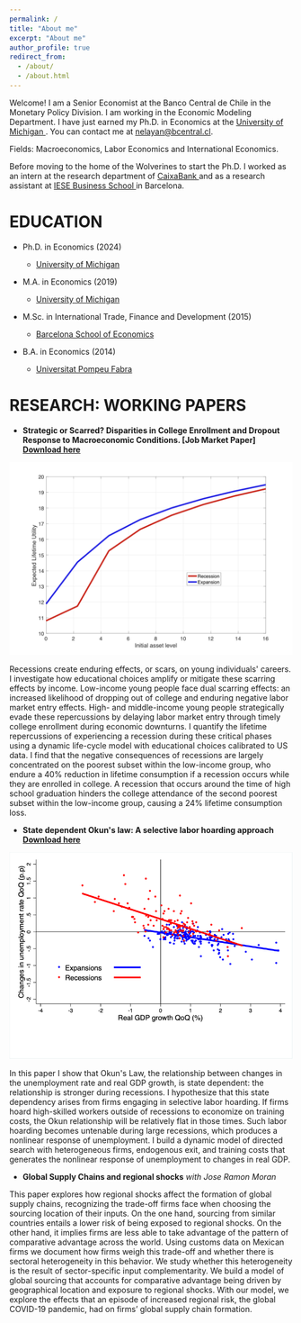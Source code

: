 ```yaml
---
permalink: /
title: "About me"
excerpt: "About me"
author_profile: true
redirect_from: 
  - /about/
  - /about.html
---
```


Welcome! I am a Senior Economist at the Banco Central de Chile in the Monetary Policy Division. I am working in the Economic Modeling Department. I have just earned my Ph.D. in Economics at the <a href="https://lsa.umich.edu/econ/doctoral-program.html" target="_blank"> University of Michigan </a>. You can contact me at <a href = "mailto: nelayan@bcentral.cl">nelayan@bcentral.cl</a>. 

Fields: Macroeconomics, Labor Economics and International Economics.

Before moving to the home of the Wolverines to start the Ph.D. I worked as an intern at the research department of <a href="https://www.caixabankresearch.com/en" target="_blank"> CaixaBank </a> and as a research assistant at <a href="https://www.iese.edu/" target="_blank"> IESE Business School </a> in Barcelona. 

EDUCATION
======

- Ph.D. in Economics (2024)
  - <a href="https://lsa.umich.edu/econ/doctoral-program.html" target="_blank"> University of Michigan </a> 

- M.A. in Economics (2019)
  - <a href="https://lsa.umich.edu/econ/doctoral-program.html" target="_blank"> University of Michigan </a> 

- M.Sc. in International Trade, Finance and Development (2015)
  - <a href="https://bse.eu/" target="_blank"> Barcelona School of Economics </a> 

- B.A. in Economics (2014)
  - <a href="https://www.upf.edu/" target="_blank"> Universitat Pompeu Fabra </a> 

RESEARCH: WORKING PAPERS
======

- **Strategic or Scarred? Disparities in College Enrollment and Dropout Response to Macroeconomic Conditions. [Job Market Paper] <a href="https://nadimelayan.github.io/MyWebsite/JMP_Nadim.pdf" download="JMP_Nadim"> Download here </a>**

![](CF1.png)

Recessions create enduring effects, or scars, on young individuals' careers. I investigate how educational choices amplify or mitigate these scarring effects by income. Low-income young people face dual scarring effects: an increased likelihood of dropping out of college and enduring negative labor market entry effects. High- and middle-income young people strategically evade these repercussions by delaying labor market entry through timely college enrollment during economic downturns. I quantify the lifetime repercussions of experiencing a recession during these critical phases using a dynamic life-cycle model with educational choices calibrated to US data. I find that the negative consequences of recessions are largely concentrated on the poorest subset within the low-income group, who endure a 40% reduction in lifetime consumption if a recession occurs while they are enrolled in college. A recession that occurs around the time of high school graduation hinders the college attendance of the second poorest subset within the low-income group, causing a 24% lifetime consumption loss.

- **State dependent Okun's law: A selective labor hoarding approach <a href="https://nadimelayan.github.io/MyWebsite/SDOL.pdf" download="SDOL"> Download here </a>**

![](State_dependent.png)

 In this paper I show that Okun's Law, the relationship between changes in the unemployment rate and real GDP growth, is state dependent: the relationship is stronger during recessions. I hypothesize that this state dependency arises from firms engaging in selective labor hoarding. If firms hoard high-skilled workers outside of recessions to economize on training costs, the Okun relationship will be relatively flat in those times. Such labor hoarding becomes untenable during large recessions, which produces a nonlinear response of unemployment. I build a dynamic model of directed search with heterogeneous firms, endogenous exit, and training costs that generates the nonlinear response of unemployment to changes in real GDP.

- **Global Supply Chains and regional shocks** *with Jose Ramon Moran*

This paper explores how regional shocks affect the formation of global supply chains, recognizing the trade-off firms face when choosing the sourcing location of their inputs. On the one hand, sourcing from similar countries entails a lower risk of being exposed to regional shocks. On the other hand, it implies firms are less able to take advantage of the pattern of comparative advantage across the world. Using customs data on Mexican firms we document how firms weigh this trade-off and whether there is sectoral heterogeneity in this behavior. We study whether this heterogeneity is the result of sector-specific input complementarity. We build a model of global sourcing that accounts for comparative advantage being driven by geographical location and exposure to regional shocks. With our model, we explore the effects that an episode of increased regional risk, the global COVID-19 pandemic, had on firms’ global supply chain formation. 




